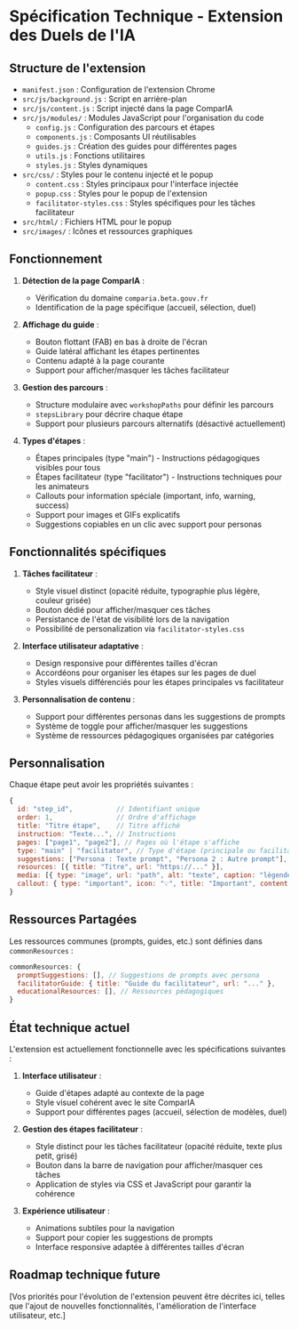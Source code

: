 # Spécification Technique - Extension des Duels de l'IA

## Structure de l'extension

- `manifest.json` : Configuration de l'extension Chrome
- `src/js/background.js` : Script en arrière-plan
- `src/js/content.js` : Script injecté dans la page ComparIA
- `src/js/modules/` : Modules JavaScript pour l'organisation du code
  - `config.js` : Configuration des parcours et étapes
  - `components.js` : Composants UI réutilisables
  - `guides.js` : Création des guides pour différentes pages
  - `utils.js` : Fonctions utilitaires
  - `styles.js` : Styles dynamiques
- `src/css/` : Styles pour le contenu injecté et le popup
  - `content.css` : Styles principaux pour l'interface injectée
  - `popup.css` : Styles pour le popup de l'extension
  - `facilitator-styles.css` : Styles spécifiques pour les tâches facilitateur
- `src/html/` : Fichiers HTML pour le popup
- `src/images/` : Icônes et ressources graphiques

## Fonctionnement

1. **Détection de la page ComparIA** :
   - Vérification du domaine `comparia.beta.gouv.fr`
   - Identification de la page spécifique (accueil, sélection, duel)

2. **Affichage du guide** :
   - Bouton flottant (FAB) en bas à droite de l'écran
   - Guide latéral affichant les étapes pertinentes
   - Contenu adapté à la page courante
   - Support pour afficher/masquer les tâches facilitateur

3. **Gestion des parcours** :
   - Structure modulaire avec `workshopPaths` pour définir les parcours
   - `stepsLibrary` pour décrire chaque étape
   - Support pour plusieurs parcours alternatifs (désactivé actuellement)

4. **Types d'étapes** :
   - Étapes principales (type "main") - Instructions pédagogiques visibles pour tous
   - Étapes facilitateur (type "facilitator") - Instructions techniques pour les animateurs
   - Callouts pour information spéciale (important, info, warning, success)
   - Support pour images et GIFs explicatifs
   - Suggestions copiables en un clic avec support pour personas

## Fonctionnalités spécifiques

1. **Tâches facilitateur** :
   - Style visuel distinct (opacité réduite, typographie plus légère, couleur grisée)
   - Bouton dédié pour afficher/masquer ces tâches
   - Persistance de l'état de visibilité lors de la navigation
   - Possibilité de personalization via `facilitator-styles.css`

2. **Interface utilisateur adaptative** :
   - Design responsive pour différentes tailles d'écran
   - Accordéons pour organiser les étapes sur les pages de duel
   - Styles visuels différenciés pour les étapes principales vs facilitateur

3. **Personnalisation de contenu** :
   - Support pour différentes personas dans les suggestions de prompts
   - Système de toggle pour afficher/masquer les suggestions
   - Système de ressources pédagogiques organisées par catégories

## Personnalisation

Chaque étape peut avoir les propriétés suivantes :

```javascript
{
  id: "step_id",           // Identifiant unique
  order: 1,                // Ordre d'affichage
  title: "Titre étape",    // Titre affiché
  instruction: "Texte...", // Instructions
  pages: ["page1", "page2"], // Pages où l'étape s'affiche
  type: "main" | "facilitator", // Type d'étape (principale ou facilitateur)
  suggestions: ["Persona : Texte prompt", "Persona 2 : Autre prompt"],
  resources: [{ title: "Titre", url: "https://..." }],
  media: [{ type: "image", url: "path", alt: "texte", caption: "légende" }],
  callout: { type: "important", icon: "💡", title: "Important", content: "Texte..." }
}
```

## Ressources Partagées

Les ressources communes (prompts, guides, etc.) sont définies dans `commonResources` :

```javascript
commonResources: {
  promptSuggestions: [], // Suggestions de prompts avec persona
  facilitatorGuide: { title: "Guide du facilitateur", url: "..." },
  educationalResources: [], // Ressources pédagogiques
}
```

## État technique actuel

L'extension est actuellement fonctionnelle avec les spécifications suivantes :

1. **Interface utilisateur** :
   - Guide d'étapes adapté au contexte de la page
   - Style visuel cohérent avec le site ComparIA
   - Support pour différentes pages (accueil, sélection de modèles, duel)

2. **Gestion des étapes facilitateur** :
   - Style distinct pour les tâches facilitateur (opacité réduite, texte plus petit, grisé)
   - Bouton dans la barre de navigation pour afficher/masquer ces tâches
   - Application de styles via CSS et JavaScript pour garantir la cohérence

3. **Expérience utilisateur** :
   - Animations subtiles pour la navigation
   - Support pour copier les suggestions de prompts
   - Interface responsive adaptée à différentes tailles d'écran

## Roadmap technique future

<!-- À compléter par le facilitateur -->
[Vos priorités pour l'évolution de l'extension peuvent être décrites ici, telles que l'ajout de nouvelles fonctionnalités, l'amélioration de l'interface utilisateur, etc.]